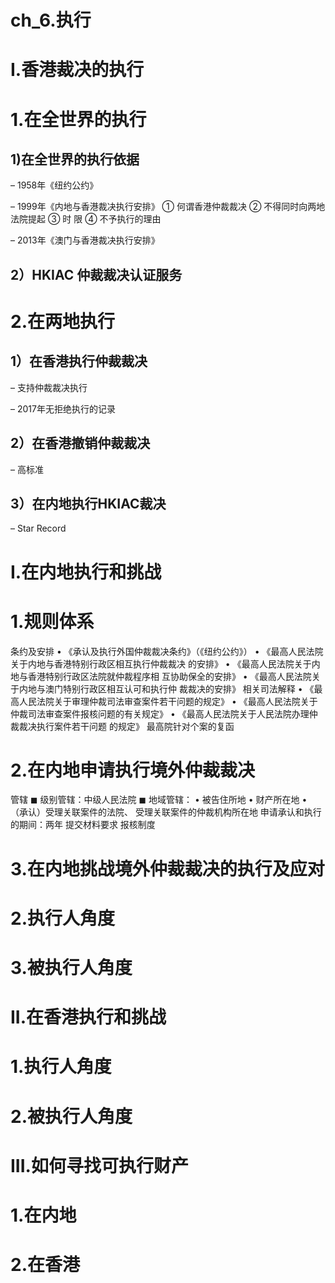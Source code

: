 # ch_6.执行

# I.香港裁决的执行
# 1.在全世界的执行
## 1)在全世界的执行依据
– 1958年《纽约公约》 

– 1999年《内地与香港裁决执行安排》
① 何谓香港仲裁裁决
② 不得同时向两地法院提起
③ 时 限 
④ 不予执行的理由

– 2013年《澳门与香港裁决执行安排》

## 2）HKIAC 仲裁裁决认证服务

# 2.在两地执行
## 1）在香港执行仲裁裁决
– 支持仲裁裁决执行

– 2017年无拒绝执行的记录

## 2）在香港撤销仲裁裁决
– 高标准

## 3）在内地执行HKIAC裁决
– Star Record

# I.在内地执行和挑战
# 1.规则体系
条约及安排
• 《承认及执行外国仲裁裁决条约》（《纽约公约》） • 《最高人民法院关于内地与香港特别行政区相互执行仲裁裁决
的安排》 • 《最高人民法院关于内地与香港特别行政区法院就仲裁程序相
互协助保全的安排》 • 《最高人民法院关于内地与澳门特别行政区相互认可和执行仲
裁裁决的安排》
相关司法解释
• 《最高人民法院关于审理仲裁司法审查案件若干问题的规定》 • 《最高人民法院关于仲裁司法审查案件报核问题的有关规定》 • 《最高人民法院关于人民法院办理仲裁裁决执行案件若干问题
的规定》
最高院针对个案的复函

# 2.在内地申请执行境外仲裁裁决
管辖
◼ 级别管辖：中级人民法院
◼ 地域管辖：
• 被告住所地
• 财产所在地
• （承认）受理关联案件的法院、
受理关联案件的仲裁机构所在地
申请承认和执行的期间：两年
提交材料要求
报核制度

# 3.在内地挑战境外仲裁裁决的执行及应对



# 2.执行人角度

# 3.被执行人角度

# II.在香港执行和挑战
# 1.执行人角度



# 2.被执行人角度

# III.如何寻找可执行财产
# 1.在内地



# 2.在香港


